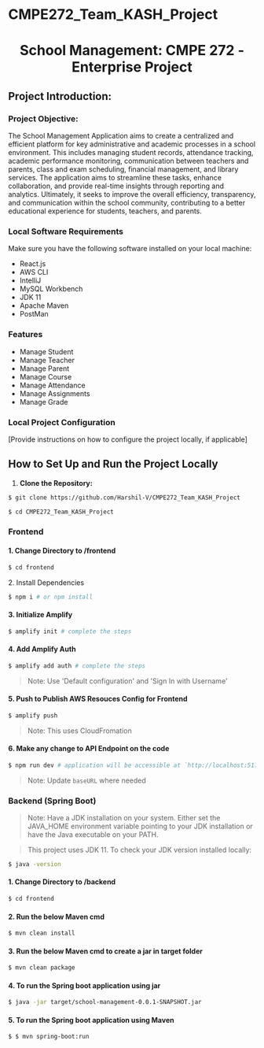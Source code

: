# CMPE272_Team_KASH_Project

<div align="center">
  <h1 align="center">School Management: CMPE 272 -  Enterprise Project </h1>
</div>

## Project Introduction:
### Project Objective:

The School Management Application aims to create a centralized and efficient platform for key administrative and academic processes in a school environment. This includes managing student records, attendance tracking, academic performance monitoring, communication between teachers and parents, class and exam scheduling, financial management, and library services. The application aims to streamline these tasks, enhance collaboration, and provide real-time insights through reporting and analytics. Ultimately, it seeks to improve the overall efficiency, transparency, and communication within the school community, contributing to a better educational experience for students, teachers, and parents.

### Local Software Requirements
Make sure you have the following software installed on your local machine:
- React.js
- AWS CLI
- IntelliJ
- MySQL Workbench
- JDK 11
- Apache Maven
- PostMan

### Features
- Manage Student
- Manage Teacher
- Manage Parent
- Manage Course
- Manage Attendance
- Manage Assignments
- Manage Grade

### Local Project Configuration
[Provide instructions on how to configure the project locally, if applicable]

## How to Set Up and Run the Project Locally

1. **Clone the Repository:**

```bash
$ git clone https://github.com/Harshil-V/CMPE272_Team_KASH_Project

$ cd CMPE272_Team_KASH_Project
```

### Frontend
<h4>1. Change Directory to /frontend</h4>

```bash
$ cd frontend
```

<h34>2. Install Dependencies</h34> 

```bash
$ npm i # or npm install
```

<h4>3. Initialize Amplify</h4>

```bash
$ amplify init # complete the steps
```

<h4>4. Add Amplify Auth</h4>

```bash
$ amplify add auth # complete the steps
```
> Note: Use 'Default configuration' and 'Sign In with Username'

<h4>5. Push to Publish AWS Resouces Config for Frontend</h4>

```bash
$ amplify push 
```
> Note: This uses CloudFromation

<h4>6. Make any change to API Endpoint on the code</h4>

```bash
$ npm run dev # application will be accessible at `http://localhost:5173/``
```
> Note: Update `baseURL` where needed

### Backend (Spring Boot)

> Note: Have a JDK installation on your system. Either set the JAVA_HOME environment variable pointing to your JDK installation or have the Java executable on your PATH.

> This project uses JDK 11. To check your JDK version installed locally:

```bash
$ java -version
```

<h4>1. Change Directory to /backend</h4>

```bash
$ cd frontend
```

<h4>2. Run the below Maven cmd </h4>

```bash
$ mvn clean install
```

<h4>3. Run the below Maven cmd to create a jar in target folder</h4>

```bash
$ mvn clean package
```

<h4>4. To run the Spring boot application using jar </h4>

```bash
$ java -jar target/school-management-0.0.1-SNAPSHOT.jar
```

<h4>5. To run the Spring boot application using Maven </h4>

```bash
$ $ mvn spring-boot:run
```
